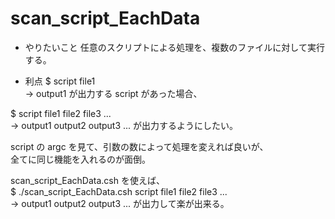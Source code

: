 # scan_script_EachData

- やりたいこと
任意のスクリプトによる処理を、複数のファイルに対して実行する。

- 利点
$ script file1  
-> output1 が出力する script があった場合、  

$ script file1 file2 file3 ...  
-> output1 output2 output3 ... が出力するようにしたい。  

script の argc を見て、引数の数によって処理を変えれば良いが、  
全てに同じ機能を入れるのが面倒。  

scan_script_EachData.csh を使えば、  
$ ./scan_script_EachData.csh script file1 file2 file3 ...  
-> output1 output2 output3 ... が出力して楽が出来る。

